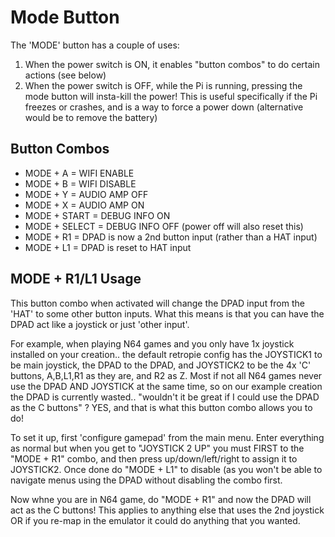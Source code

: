 # Mode Button
The 'MODE' button has a couple of uses:

1. When the power switch is ON, it enables "button combos" to do certain actions (see below)
2. When the power switch is OFF, while the Pi is running, pressing the mode button will insta-kill the power! This is useful specifically if the Pi freezes or crashes, and is a way to force a power down (alternative would be to remove the battery)

## Button Combos
* MODE + A = WIFI ENABLE
* MODE + B = WIFI DISABLE
* MODE + Y = AUDIO AMP OFF
* MODE + X = AUDIO AMP ON
* MODE + START = DEBUG INFO ON
* MODE + SELECT = DEBUG INFO OFF (power off will also reset this)
* MODE + R1 = DPAD is now a 2nd button input (rather than a HAT input)
* MODE + L1 = DPAD is reset to HAT input

## MODE + R1/L1 Usage
This button combo when activated will change the DPAD input from the 'HAT' to some other button inputs. What this means is that you can have the DPAD act like a joystick or just 'other input'.

For example, when playing N64 games and you only have 1x joystick installed on your creation.. the default retropie config has the JOYSTICK1 to be main joystick, the DPAD to the DPAD, and JOYSTICK2 to be the 4x 'C' buttons, A,B,L1,R1 as they are, and R2 as Z. Most if not all N64 games never use the DPAD AND JOYSTICK at the same time, so on our example creation the DPAD is currently wasted.. "wouldn't it be great if I could use the DPAD as the C buttons" ? YES, and that is what this button combo allows you to do!

To set it up, first 'configure gamepad' from the main menu. Enter everything as normal but when you get to "JOYSTICK 2 UP" you must FIRST to the "MODE + R1" combo, and then press up/down/left/right to assign it to JOYSTICK2. Once done do "MODE + L1" to disable (as you won't be able to navigate menus using the DPAD without disabling the combo first.

Now whne you are in N64 game, do "MODE + R1" and now the DPAD will act as the C buttons! This applies to anything else that uses the 2nd joystick OR if you re-map in the emulator it could do anything that you wanted.